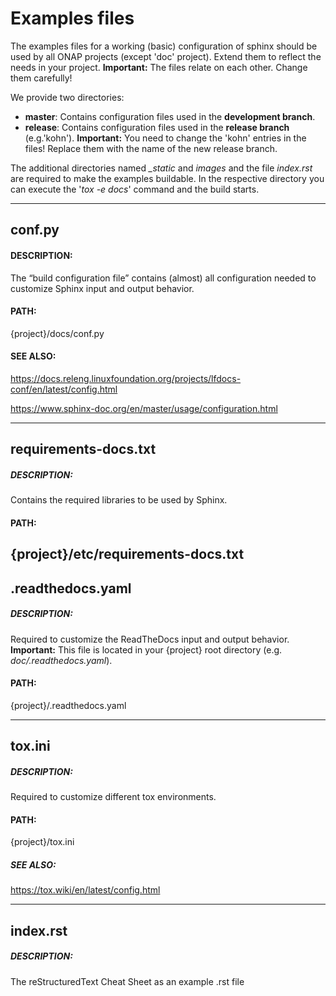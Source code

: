 # Examples files

The examples files for a working (basic) configuration of sphinx should be used
by all ONAP projects (except 'doc' project). Extend them to reflect the needs
in your project. **Important:** The files relate on each other. Change them carefully!

We provide two directories:
- **master**: Contains configuration files used in the **development branch**.
- **release**: Contains configuration files used in the **release branch**
   (e.g.'kohn'). **Important:** You need to change the 'kohn' entries
   in the files! Replace them with the name of the new release branch.

The additional directories named *_static* and *images* and the file
*index.rst* are required to make the examples buildable. In the respective
directory you can execute the '*tox -e docs*' command and the build starts.

---
## conf.py
#### DESCRIPTION:
The “build configuration file” contains (almost) all configuration needed to
customize Sphinx input and output behavior.
#### PATH:
{project}/docs/conf.py
#### SEE ALSO:

https://docs.releng.linuxfoundation.org/projects/lfdocs-conf/en/latest/config.html

https://www.sphinx-doc.org/en/master/usage/configuration.html

---
## requirements-docs.txt
##### DESCRIPTION:
Contains the required libraries to be used by Sphinx.
#### PATH:
{project}/etc/requirements-docs.txt
---
## .readthedocs.yaml
##### DESCRIPTION:
Required to customize the ReadTheDocs input and output behavior. **Important:** This file is located in your {project} root directory (e.g. *doc/.readthedocs.yaml*).
#### PATH:
{project}/.readthedocs.yaml

---
## tox.ini
##### DESCRIPTION:
Required to customize different tox environments.
#### PATH:
{project}/tox.ini
##### SEE ALSO:
https://tox.wiki/en/latest/config.html

---
## index.rst
##### DESCRIPTION:
The reStructuredText Cheat Sheet as an example .rst file
